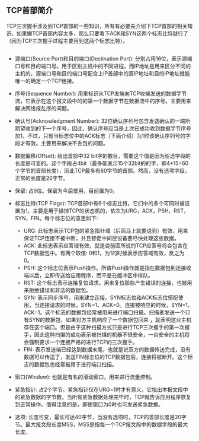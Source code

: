 
![]()

## TCP首部简介

TCP三次握手涉及到TCP首部的一些知识，所有有必要先介绍下TCP首部的相关知识。如果嫌TCP首部内容太多，那么只要看下ACK和SYN这两个标志比特就行了（因为TCP三次握手过程主要用到这两个标志比特）。

![]()

- 源端口(Source Port)和目的端口(Destination Port): 分别占用16位，表示源端口号和目的端口号。用于区别主机中的不同进程，而IP地址是用来区分不同的主机的，源端口号和目的端口号配合上IP首部中的源IP地址和目的IP地址就能唯一的确定一个TCP连接。

- 序号(Sequence Number): 用来标识从TCP发端向TCP收端发送的数据字节流，它表示在这个报文段中的的第一个数据字节在数据流中的序号。主要用来解决网络报乱序的问题。

- 确认号(Acknowledgment Number): 32位确认序列号包含发送确认的一端所期望收到的下一个序号，因此，确认序号应当是上次已成功收到数据字节序号加1。不过，只有当标志位中的ACK标志（下面介绍）为1时该确认序列号的字段才有效。主要用来解决不丢包的问题。

- 数据偏移(Offset): 给出首部中32 bit字的数目，需要这个值是因为任选字段的长度是可变的。这个字段占4bit（最多能表示15个32bit的的字，即4*15=60个字节的首部长度），因此TCP最多有60字节的首部。然而，没有选项字段，正常的长度是20字节。

- 保留: 占6位。保留为今后使用，目前置为0。

- 标志比特(TCP Flags): TCP首部中有6个标志比特，它们中的多个可同时被设置为1，主要是用于操控TCP的状态机的，依次为URG，ACK，PSH，RST，SYN，FIN。每个标志位的意思如下:
    - URG: 此标志表示TCP包的紧急指针域（后面马上就要说到）有效，用来保证TCP连接不被中断，并且督促中间层设备要尽快处理这些数据。
    - ACK: 此标志表示应答域有效，就是说前面所说的TCP应答号将会包含在TCP数据包中。有两个取值: 0和1，为1的时候表示应答域有效，反之为0。
    - PSH: 这个标志位表示Push操作。所谓Push操作就是指在数据包到达接收端以后，立即传送给应用程序，而不是在缓冲区中排队。
    - RST: 这个标志表示连接复位请求。用来复位那些产生错误的连接，也被用来拒绝错误和非法的数据包。
     - SYN: 表示同步序号，用来建立连接。SYN标志位和ACK标志位搭配使用，当连接请求的时候，SYN=1，ACK=0。连接被响应的时候，SYN=1，ACK=1。这个标志的数据包经常被用来进行端口扫描。扫描者发送一个只有SYN的数据包，如果对方主机响应了一个数据包回来 ，就表明这台主机存在这个端口。但是由于这种扫描方式只是进行TCP三次握手的第一次握手，因此这种扫描的成功表示被扫描的机器不很安全，一台安全的主机将会强制要求一个连接严格的进行TCP的三次握手。
    - FIN: 表示发送端已经达到数据末尾，也就是说双方的数据传送完成，没有数据可以传送了，发送FIN标志位的TCP数据包后，连接将被断开。这个标志的数据包也经常被用于进行端口扫描。
 
- 窗口(Window): 也就是有名的滑动窗口，用来进行流量控制。

- 紧急指针: 占2个字节，紧急指针仅在URG=1时才有意义，它指出本报文段中的紧急数据的字节数。当所有紧急数据处理完毕时，TCP就告诉应用程序恢复到正常操作。值得注意的是，即使窗口为0时也可发送紧急数据。

- 选项: 长度可变，最长可达40字节，当没有选项时，TCP的首部长度是20字节。最大报文段长度MSS，MSS是指每一个TCP报文段中的数据字段的最大长度。
